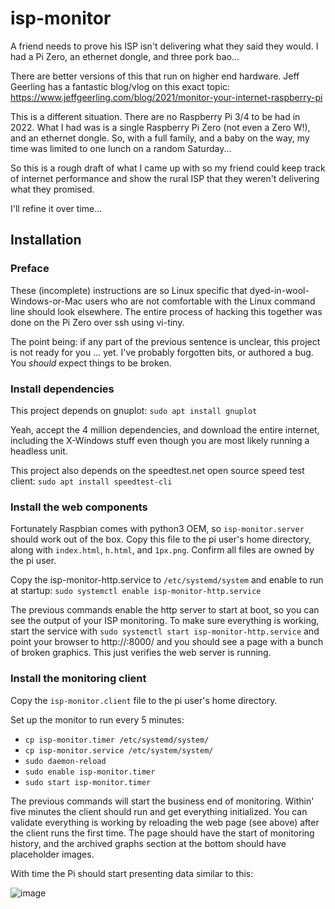 # isp-monitor
A friend needs to prove his ISP isn't delivering what they said they would. I had a Pi Zero, an ethernet dongle,
and three pork bao...

There are better versions of this that run on higher end hardware. Jeff Geerling has a fantastic blog/vlog on this
exact topic: https://www.jeffgeerling.com/blog/2021/monitor-your-internet-raspberry-pi

This is a different situation. There are no Raspberry Pi 3/4 to be had in 2022. What I had was is a single Raspberry Pi
Zero (not even a Zero W!), and an ethernet dongle. So, with a full family, and a baby on the way, my time was limited to
one lunch on a random Saturday...

So this is a rough draft of what I came up with so my friend could keep track of internet performance and show the
rural ISP that they weren't delivering what they promised.

I'll refine it over time...

## Installation

### Preface
These (incomplete) instructions are so Linux specific that dyed-in-wool-Windows-or-Mac users who are not comfortable
with the Linux command line should look elsewhere. The entire process of hacking this together was done on the Pi
Zero over ssh using vi-tiny.

The point being: if any part of the previous sentence is unclear, this project is not ready for you ... yet. I've
probably forgotten bits, or <gasp> authored a bug. You *should* expect things to be broken.

### Install dependencies
This project depends on gnuplot: `sudo apt install gnuplot`

Yeah, accept the 4 million dependencies, and download the entire internet, including the X-Windows stuff even
though you are most likely running a headless unit.

This project also depends on the speedtest.net open source speed test client: `sudo apt install speedtest-cli`

### Install the web components
Fortunately Raspbian comes with python3 OEM, so `isp-monitor.server` should work out of the box. Copy this file to the
pi user's home directory, along with `index.html`, `h.html`, and `1px.png`.  Confirm all files are owned by the pi user.

Copy the isp-monitor-http.service to `/etc/systemd/system` and enable to run at startup:
`sudo systemctl enable isp-monitor-http.service`

The previous commands enable the http server to start at boot, so you can see the output of your ISP monitoring.  To
make sure everything is working, start the service with `sudo systemctl start isp-monitor-http.service` and point your
browser to http://<ip address of your pi>:8000/  and you should see a page with a bunch of broken graphics.  This just
verifies the web server is running.

### Install the monitoring client
Copy the `isp-monitor.client` file to the pi user's home directory.

Set up the monitor to run every 5 minutes:
- `cp isp-monitor.timer /etc/systemd/system/`
- `cp isp-monitor.service /etc/system/system/`
- `sudo daemon-reload`
- `sudo enable isp-monitor.timer`
- `sudo start isp-monitor.timer`

The previous commands will start the business end of monitoring.  Within' five minutes the client should run and get
everything initialized. You can validate everything is working by reloading the web page (see above) after the client
runs the first time. The page should have the start of monitoring history, and the archived graphs section at the bottom
should have placeholder images.
  
With time the Pi should start presenting data similar to this:
  
![image](https://user-images.githubusercontent.com/6550279/188284561-aad52df3-3767-49ba-9730-c7ed385fa82e.png)
  
